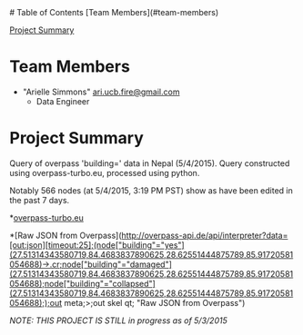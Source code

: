 
<html>
<head>
</head>
<body>
# Table of Contents
[Team Members](#team-members)

[Project Summary](#project-summary)

# <a name="team-members"></a>Team Members
* "Arielle Simmons" <ari.ucb.fire@gmail.com>
	- Data Engineer 
	
# <a name="project-summary"></a>Project Summary

Query of overpass 'building=' data in Nepal (5/4/2015). Query constructed using overpass-turbo.eu, processed using python.

Notably 566 nodes (at 5/4/2015, 3:19 PM PST) show as have been edited in the past 7 days.

*[overpass-turbo.eu](http://overpass-turbo.eu/s/9ay "Overpass Source Query")

*[Raw JSON from Overpass](http://overpass-api.de/api/interpreter?data=[out:json][timeout:25];(node["building"="yes"](27.51314343580719,84.4683837890625,28.62551444875789,85.91720581054688)->.cr;node["building"="damaged"](27.51314343580719,84.4683837890625,28.62551444875789,85.91720581054688);node["building"="collapsed"](27.51314343580719,84.4683837890625,28.62551444875789,85.91720581054688););out meta;>;out skel qt; "Raw JSON from Overpass")

*NOTE: THIS PROJECT IS STILL in progress as of 5/3/2015*
 
</body>
</html>